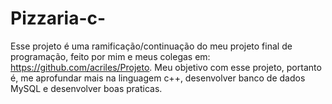 # Pizzaria-c-
Esse projeto é uma ramificação/continuação do meu projeto final de programação, feito por mim e meus colegas em: https://github.com/acriles/Projeto. 
Meu objetivo com esse projeto, portanto é, me aprofundar mais na linguagem c++, desenvolver banco de dados MySQL e desenvolver boas praticas. 
